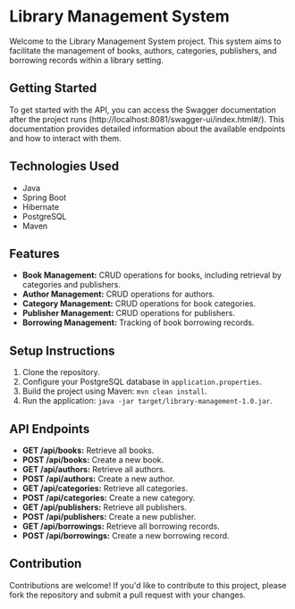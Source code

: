 # Library Management System

Welcome to the Library Management System project. This system aims to facilitate the management of books, authors, categories, publishers, and borrowing records within a library setting.

## Getting Started

To get started with the API, you can access the Swagger documentation after the project runs (http://localhost:8081/swagger-ui/index.html#/). This documentation provides detailed information about the available endpoints and how to interact with them.

## Technologies Used

- Java
- Spring Boot
- Hibernate
- PostgreSQL
- Maven

## Features

- **Book Management:** CRUD operations for books, including retrieval by categories and publishers.
- **Author Management:** CRUD operations for authors.
- **Category Management:** CRUD operations for book categories.
- **Publisher Management:** CRUD operations for publishers.
- **Borrowing Management:** Tracking of book borrowing records.

## Setup Instructions

1. Clone the repository.
2. Configure your PostgreSQL database in `application.properties`.
3. Build the project using Maven: `mvn clean install`.
4. Run the application: `java -jar target/library-management-1.0.jar`.

## API Endpoints

- **GET /api/books:** Retrieve all books.
- **POST /api/books:** Create a new book.
- **GET /api/authors:** Retrieve all authors.
- **POST /api/authors:** Create a new author.
- **GET /api/categories:** Retrieve all categories.
- **POST /api/categories:** Create a new category.
- **GET /api/publishers:** Retrieve all publishers.
- **POST /api/publishers:** Create a new publisher.
- **GET /api/borrowings:** Retrieve all borrowing records.
- **POST /api/borrowings:** Create a new borrowing record.

## Contribution

Contributions are welcome! If you'd like to contribute to this project, please fork the repository and submit a pull request with your changes.
